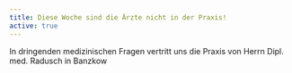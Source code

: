 ```yaml
---
title: Diese Woche sind die Ärzte nicht in der Praxis! 
active: true
---
```

In dringenden medizinischen Fragen vertritt uns die Praxis von Herrn Dipl. med. Radusch in Banzkow 
